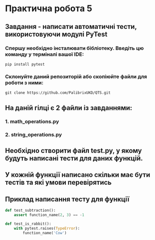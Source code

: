 # Практична робота 5
## Завдання - написати автоматичні тести, використовуючи модулі PyTest

### Спершу необхідно інсталювати бібліотеку. Введіть цю команду у терміналі вашої IDE:
``
pip install pytest
``

### Склонуйте даний репозиторій або скопіюйте файли для роботи з ними:
``
git clone https://github.com/PalibrixUKD/QTS.git
``
## На даній гілці є 2 файли із завданнями: 
### 1. math_operations.py
### 2. string_operations.py
## Необхідно створити файл test.py, у якому будуть написані тести для даних функцій.
## У кожній функції написано скільки має бути тестів та які умови перевірятись

## Приклад написання тесту для функції
```python
def test_subtraction():
    assert function_name(2, 3) == -1

def test_is_rabbit():
    with pytest.raises(TypeError):
        function_name('Cow')
```

